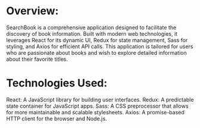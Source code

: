 # Overview:

SearchBook is a comprehensive application designed to facilitate the discovery of book information. Built with modern web technologies, it leverages React for its dynamic UI, Redux for state management, Sass for styling, and Axios for efficient API calls. This application is tailored for users who are passionate about books and wish to explore detailed information about their favorite titles.

# Technologies Used:

React: A JavaScript library for building user interfaces.
Redux: A predictable state container for JavaScript apps.
Sass: A CSS preprocessor that allows for more maintainable and scalable stylesheets.
Axios: A promise-based HTTP client for the browser and Node.js.
